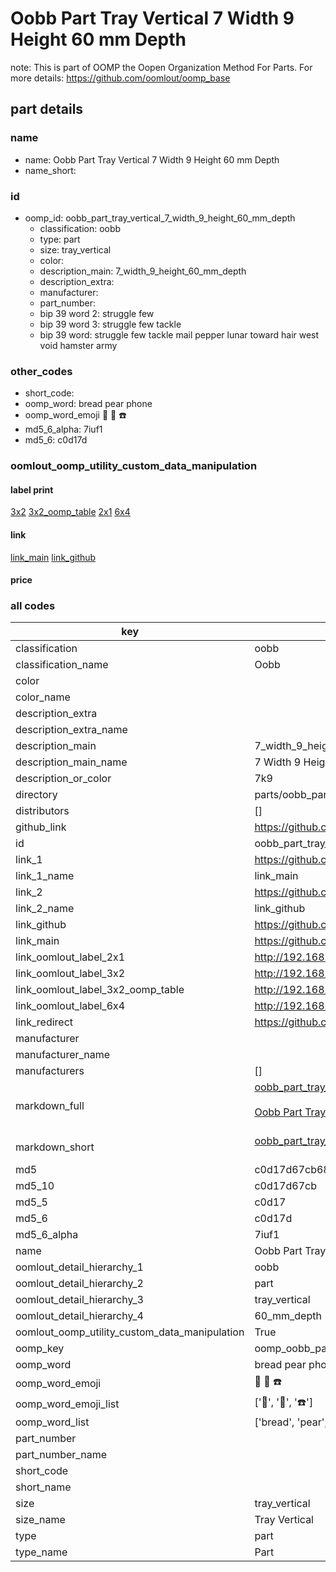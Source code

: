 # Oobb Part Tray Vertical 7 Width 9 Height 60 mm Depth  

note: This is part of OOMP the Oopen Organization Method For Parts. For more details: https://github.com/oomlout/oomp_base

##  part details
  







### name
* name: Oobb Part Tray Vertical 7 Width 9 Height 60 mm Depth
* name_short: 
### id
* oomp_id: oobb_part_tray_vertical_7_width_9_height_60_mm_depth
  * classification: oobb
  * type: part
  * size: tray_vertical
  * color: 
  * description_main: 7_width_9_height_60_mm_depth
  * description_extra: 
  * manufacturer: 
  * part_number: 
  * bip 39 word 2: struggle few
  * bip 39 word 3: struggle few tackle
  * bip 39 word: struggle few tackle mail pepper lunar toward hair west void hamster army

### other_codes
* short_code: 
* oomp_word: bread pear phone
* oomp_word_emoji :bread: :pear: :phone:
* md5_6_alpha: 7iuf1
* md5_6: c0d17d






### oomlout_oomp_utility_custom_data_manipulation
#### label print
[3x2](http://192.168.1.245:1112/?label=oomp%207iuf1)
[3x2_oomp_table](http://192.168.1.108:1112/?label=oomp%207iuf1)
[2x1](http://192.168.1.242:1112/?label=oomp%207iuf1)
[6x4](http://192.168.1.55:1112/?label=oomp%207iuf1)    

#### link

[link_main](https://github.com/oomlout/oomlout_oomp_version_1_messy/tree/main/parts/oobb_part_tray_vertical_7_width_9_height_60_mm_depth) [link_github](https://github.com/oomlout/oomlout_oomp_version_1_messy/tree/main/parts/oobb_part_tray_vertical_7_width_9_height_60_mm_depth)                             

#### price







### all codes 
| key | value |  
| --- | --- |  
| classification | oobb |  
| classification_name | Oobb |  
| color |  |  
| color_name |  |  
| description_extra |  |  
| description_extra_name |  |  
| description_main | 7_width_9_height_60_mm_depth |  
| description_main_name | 7 Width 9 Height 60 mm Depth |  
| description_or_color | 7k9 |  
| directory | parts/oobb_part_tray_vertical_7_width_9_height_60_mm_depth |  
| distributors | [] |  
| github_link | https://github.com/oomlout/oomlout_oomp_part_src/tree/main/parts/oobb_part_tray_vertical_7_width_9_height_60_mm_depth |  
| id | oobb_part_tray_vertical_7_width_9_height_60_mm_depth |  
| link_1 | https://github.com/oomlout/oomlout_oomp_version_1_messy/tree/main/parts/oobb_part_tray_vertical_7_width_9_height_60_mm_depth |  
| link_1_name | link_main |  
| link_2 | https://github.com/oomlout/oomlout_oomp_version_1_messy/tree/main/parts/oobb_part_tray_vertical_7_width_9_height_60_mm_depth |  
| link_2_name | link_github |  
| link_github | https://github.com/oomlout/oomlout_oomp_version_1_messy/tree/main/parts/oobb_part_tray_vertical_7_width_9_height_60_mm_depth |  
| link_main | https://github.com/oomlout/oomlout_oomp_version_1_messy/tree/main/parts/oobb_part_tray_vertical_7_width_9_height_60_mm_depth |  
| link_oomlout_label_2x1 | http://192.168.1.242:1112/?label=oomp%207iuf1 |  
| link_oomlout_label_3x2 | http://192.168.1.245:1112/?label=oomp%207iuf1 |  
| link_oomlout_label_3x2_oomp_table | http://192.168.1.108:1112/?label=oomp%207iuf1 |  
| link_oomlout_label_6x4 | http://192.168.1.55:1112/?label=oomp%207iuf1 |  
| link_redirect | https://github.com/oomlout/oomlout_oomp_version_1_messy/tree/main/parts/oobb_part_tray_vertical_7_width_9_height_60_mm_depth |  
| manufacturer |  |  
| manufacturer_name |  |  
| manufacturers | [] |  
| markdown_full | [oobb_part_tray_vertical_7_width_9_height_60_mm_depth](none)<br>[](none)<br>[Oobb Part Tray Vertical 7 Width 9 Height 60 Mm Depth](none)<br><br> |  
| markdown_short | [oobb_part_tray_vertical_7_width_9_height_60_mm_depth](none)<br><br> |  
| md5 | c0d17d67cb685cc214517863ba1566ba |  
| md5_10 | c0d17d67cb |  
| md5_5 | c0d17 |  
| md5_6 | c0d17d |  
| md5_6_alpha | 7iuf1 |  
| name | Oobb Part Tray Vertical 7 Width 9 Height 60 mm Depth |  
| oomlout_detail_hierarchy_1 | oobb |  
| oomlout_detail_hierarchy_2 | part |  
| oomlout_detail_hierarchy_3 | tray_vertical |  
| oomlout_detail_hierarchy_4 | 60_mm_depth |  
| oomlout_oomp_utility_custom_data_manipulation | True |  
| oomp_key | oomp_oobb_part_tray_vertical_7_width_9_height_60_mm_depth |  
| oomp_word | bread pear phone |  
| oomp_word_emoji | :bread: :pear: :phone: |  
| oomp_word_emoji_list | [':bread:', ':pear:', ':phone:'] |  
| oomp_word_list | ['bread', 'pear', 'phone'] |  
| part_number |  |  
| part_number_name |  |  
| short_code |  |  
| short_name |  |  
| size | tray_vertical |  
| size_name | Tray Vertical |  
| type | part |  
| type_name | Part |  
